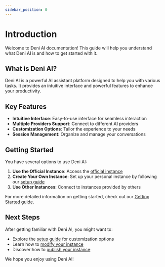 ```yaml
---
sidebar_position: 0
---
```


# Introduction

Welcome to Deni AI documentation! This guide will help you understand what Deni AI is and how to get started with it.

## What is Deni AI?

Deni AI is a powerful AI assistant platform designed to help you with various tasks. It provides an intuitive interface and powerful features to enhance your productivity.

## Key Features

- **Intuitive Interface**: Easy-to-use interface for seamless interaction
- **Multiple Providers Support**: Connect to different AI providers
- **Customization Options**: Tailor the experience to your needs
- **Session Management**: Organize and manage your conversations

## Getting Started

You have several options to use Deni AI:

1. **Use the Official Instance**: Access the [official instance](https://deni-ai.vercel.app/)
2. **Create Your Own Instance**: Set up your personal instance by following our [setup guide](/docs/setup-guide/create-a-instance)
3. **Use Other Instances**: Connect to instances provided by others

For more detailed information on getting started, check out our [Getting Started guide](/docs/getting-started).

## Next Steps

After getting familiar with Deni AI, you might want to:

- Explore the [setup guide](/docs/setup-guide) for customization options
- Learn how to [modify your instance](/docs/setup-guide/modification)
- Discover how to [publish your instance](/docs/setup-guide/publish)

We hope you enjoy using Deni AI!